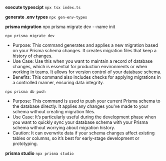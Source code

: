 **execute typescipt**
`npx tsx index.ts`

**generate .env types**
`npx gen-env-types`

**prisma migration**
npx prisma migrate dev --name init

`npx prisma migrate dev`
- Purpose: This command generates and applies a new migration based on your Prisma schema changes. It creates migration files that keep a history of changes.
- Use Case: Use this when you want to maintain a record of database changes, which is essential for production environments or when working in teams. It allows for version control of your database schema.
- Benefits: This command also includes checks for applying migrations in a controlled manner, ensuring data integrity.

`npx prisma db push`
- Purpose: This command is used to push your current Prisma schema to the database directly. It applies any changes you've made to your schema without creating migration files.
- Use Case: It’s particularly useful during the development phase when you want to quickly sync your database schema with your Prisma schema without worrying about migration history.
- Caution: It can overwrite data if your schema changes affect existing tables or columns, so it’s best for early-stage development or prototyping.

**prisma studio**
`npx prisma studio`